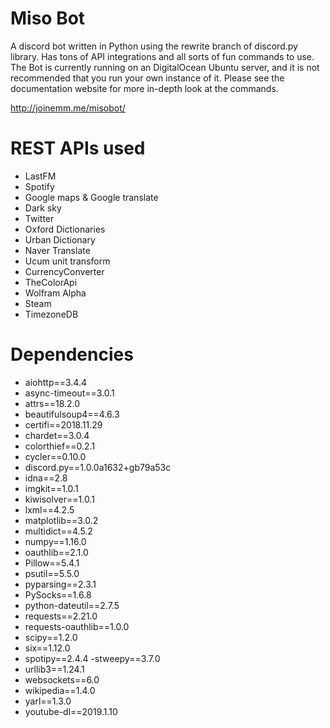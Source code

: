# Miso Bot
A discord bot written in Python using the rewrite branch of discord.py library. Has tons of API integrations and all sorts of fun commands to use. The Bot is currently running on an DigitalOcean Ubuntu server, and it is not recommended that you run your own instance of it. Please see the documentation website for more in-depth look at the commands. 

http://joinemm.me/misobot/

# REST APIs used
- LastFM
- Spotify
- Google maps & Google translate
- Dark sky
- Twitter
- Oxford Dictionaries
- Urban Dictionary
- Naver Translate
- Ucum unit transform
- CurrencyConverter
- TheColorApi
- Wolfram Alpha
- Steam
- TimezoneDB

# Dependencies
- aiohttp==3.4.4 
- async-timeout==3.0.1 
- attrs==18.2.0 
- beautifulsoup4==4.6.3
- certifi==2018.11.29
- chardet==3.0.4
- colorthief==0.2.1
- cycler==0.10.0
- discord.py==1.0.0a1632+gb79a53c
- idna==2.8
- imgkit==1.0.1
- kiwisolver==1.0.1
- lxml==4.2.5
- matplotlib==3.0.2
- multidict==4.5.2
- numpy==1.16.0
- oauthlib==2.1.0
- Pillow==5.4.1
- psutil==5.5.0
- pyparsing==2.3.1
- PySocks==1.6.8
- python-dateutil==2.7.5
- requests==2.21.0
- requests-oauthlib==1.0.0
- scipy==1.2.0
- six==1.12.0
- spotipy==2.4.4
-stweepy==3.7.0
- urllib3==1.24.1
- websockets==6.0
- wikipedia==1.4.0
- yarl==1.3.0
- youtube-dl==2019.1.10
